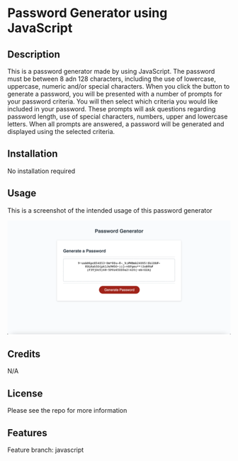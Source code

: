 # Password Generator using JavaScript

## Description

This is a password generator made by using JavaScript. The password must be between 8 adn 128 characters, including the use of lowercase, uppercase, numeric and/or special characters.
When you click the button to generate a password, you will be presented with a number of prompts for your password criteria. You will then select which criteria you would like included in your password. These prompts will ask questions regarding password length, use of special characters, numbers, upper and lowercase letters. When all prompts are answered, a password will be generated and displayed using the selected criteria. 


## Installation

No installation required

## Usage

This is a screenshot of the intended usage of this password generator

![alt text](./Assets/Screen%20shot%20week3.png)

## Credits

N/A

## License

Please see the repo for more information

## Features

Feature branch: javascript

